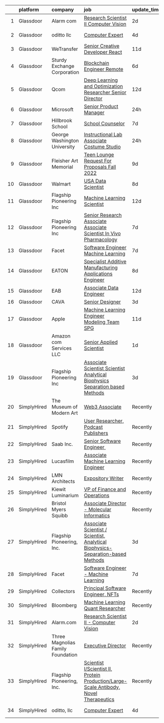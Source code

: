 

|    | platform    | company                           | job                                                                                                                                                                                                                                                                                                                                                   | update_time   | location                      |
|---:|:------------|:----------------------------------|:------------------------------------------------------------------------------------------------------------------------------------------------------------------------------------------------------------------------------------------------------------------------------------------------------------------------------------------------------|:--------------|:------------------------------|
|  1 | Glassdoor   | Alarm com                         | [Research Scientist II   Computer Vision](https://www.glassdoor.com/partner/jobListing.htm?pos=117&ao=1136043&s=58&guid=000001818f51bc668abb96610bba269d&src=GD_JOB_AD&t=SR&vt=w&ea=1&cs=1_1a18ebf0&cb=1655966908037&jobListingId=1007952351867&jrtk=3-0-1g67l3fcfi7l1801-1g67l3fcu25bb000-c47fbfd069e50140-)                                         | 2d            | Tysons Corner, VA             |
|  2 | Glassdoor   | oditto  llc                       | [Computer Expert](https://www.glassdoor.com/partner/jobListing.htm?pos=101&ao=1136043&s=58&guid=000001818f51bc668abb96610bba269d&src=GD_JOB_AD&t=SR&vt=w&ea=1&cs=1_dadede96&cb=1655966908033&jobListingId=1007948716733&jrtk=3-0-1g67l3fcfi7l1801-1g67l3fcu25bb000-c71bb59208b54072-)                                                                 | 4d            | Palm Beach, FL                |
|  3 | Glassdoor   | WeTransfer                        | [Senior Creative Developer   React](https://www.glassdoor.com/partner/jobListing.htm?pos=110&ao=1136043&s=58&guid=000001818f51bc668abb96610bba269d&src=GD_JOB_AD&t=SR&vt=w&cs=1_2376ec81&cb=1655966908034&jobListingId=1007932996123&jrtk=3-0-1g67l3fcfi7l1801-1g67l3fcu25bb000-dfe1bee0c074c5cb-)                                                    | 11d           | New York, NY                  |
|  4 | Glassdoor   | Sturdy Exchange Corporation       | [Blockchain Engineer  Remote ](https://www.glassdoor.com/partner/jobListing.htm?pos=103&ao=1136043&s=58&guid=000001818f51bc668abb96610bba269d&src=GD_JOB_AD&t=SR&vt=w&ea=1&cs=1_4a603a1f&cb=1655966908033&jobListingId=1007945004698&jrtk=3-0-1g67l3fcfi7l1801-1g67l3fcu25bb000-cfbd5654e5418373-)                                                    | 6d            | Remote                        |
|  5 | Glassdoor   | Qcom                              | [Deep Learning and Optimization Researcher   Senior Director](https://www.glassdoor.com/partner/jobListing.htm?pos=119&ao=1136043&s=58&guid=000001818f51bc668abb96610bba269d&src=GD_JOB_AD&t=SR&vt=w&cs=1_b0bcfbf4&cb=1655966908037&jobListingId=1007932394652&jrtk=3-0-1g67l3fcfi7l1801-1g67l3fcu25bb000-2422b2960e09ee3c-)                          | 12d           | Santa Clara, CA               |
|  6 | Glassdoor   | Microsoft                         | [Senior Product Manager](https://www.glassdoor.com/partner/jobListing.htm?pos=111&ao=1136043&s=58&guid=000001818f51bc668abb96610bba269d&src=GD_JOB_AD&t=SR&vt=w&cs=1_97829e2b&cb=1655966908034&jobListingId=1007958306310&jrtk=3-0-1g67l3fcfi7l1801-1g67l3fcu25bb000-9e28277eabb33149-)                                                               | 24h           | Bellevue, WA                  |
|  7 | Glassdoor   | Hillbrook School                  | [School Counselor](https://www.glassdoor.com/partner/jobListing.htm?pos=114&ao=1136043&s=58&guid=000001818f51bc668abb96610bba269d&src=GD_JOB_AD&t=SR&vt=w&cs=1_d13aa49b&cb=1655966908036&jobListingId=1007941141566&jrtk=3-0-1g67l3fcfi7l1801-1g67l3fcu25bb000-5885891beb483b7a-)                                                                     | 7d            | Los Gatos, CA                 |
|  8 | Glassdoor   | George Washington University      | [Instructional Lab Associate  Costume Studio](https://www.glassdoor.com/partner/jobListing.htm?pos=104&ao=1136043&s=58&guid=000001818f51bc668abb96610bba269d&src=GD_JOB_AD&t=SR&vt=w&cs=1_e4823926&cb=1655966908033&jobListingId=1007956896837&jrtk=3-0-1g67l3fcfi7l1801-1g67l3fcu25bb000-8ff18217726aa439-)                                          | 24h           | United States                 |
|  9 | Glassdoor   | Fleisher Art Memorial             | [Teen Lounge Request For Proposals  Fall 2022](https://www.glassdoor.com/partner/jobListing.htm?pos=115&ao=1136043&s=58&guid=000001818f51bc668abb96610bba269d&src=GD_JOB_AD&t=SR&vt=w&cs=1_406ec106&cb=1655966908036&jobListingId=1007936990220&jrtk=3-0-1g67l3fcfi7l1801-1g67l3fcu25bb000-7b0154a93d835f49-)                                         | 9d            | Philadelphia, PA              |
| 10 | Glassdoor   | Walmart                           | [ USA  Data Scientist](https://www.glassdoor.com/partner/jobListing.htm?pos=116&ao=1136043&s=58&guid=000001818f51bc668abb96610bba269d&src=GD_JOB_AD&t=SR&vt=w&cs=1_8ee9455f&cb=1655966908036&jobListingId=1007938867297&jrtk=3-0-1g67l3fcfi7l1801-1g67l3fcu25bb000-a20ba6b2d7921fa4-)                                                                 | 8d            | Bentonville, AR               |
| 11 | Glassdoor   | Flagship Pioneering  Inc          | [Machine Learning Scientist](https://www.glassdoor.com/partner/jobListing.htm?pos=109&ao=1136043&s=58&guid=000001818f51bc668abb96610bba269d&src=GD_JOB_AD&t=SR&vt=w&cs=1_cb83e71b&cb=1655966908034&jobListingId=1007931814750&jrtk=3-0-1g67l3fcfi7l1801-1g67l3fcu25bb000-b8395492233b4de9-)                                                           | 12d           | Cambridge, MA                 |
| 12 | Glassdoor   | Flagship Pioneering  Inc          | [Senior Research Associate  Associate Scientist  In Vivo Pharmacology](https://www.glassdoor.com/partner/jobListing.htm?pos=118&ao=1136043&s=58&guid=000001818f51bc668abb96610bba269d&src=GD_JOB_AD&t=SR&vt=w&ea=1&cs=1_3aa1e283&cb=1655966908037&jobListingId=1007942804290&jrtk=3-0-1g67l3fcfi7l1801-1g67l3fcu25bb000-f1f39d0a212a4ade-)            | 7d            | Boston, MA                    |
| 13 | Glassdoor   | Facet                             | [Software Engineer   Machine Learning](https://www.glassdoor.com/partner/jobListing.htm?pos=102&ao=1136043&s=58&guid=000001818f51bc668abb96610bba269d&src=GD_JOB_AD&t=SR&vt=w&ea=1&cs=1_bf807c1a&cb=1655966908033&jobListingId=1007942852875&jrtk=3-0-1g67l3fcfi7l1801-1g67l3fcu25bb000-d72e5880989bd4aa-)                                            | 7d            | San Francisco, CA             |
| 14 | Glassdoor   | EATON                             | [Specialist   Additive Manufacturing Applications Engineer](https://www.glassdoor.com/partner/jobListing.htm?pos=112&ao=1136043&s=58&guid=000001818f51bc668abb96610bba269d&src=GD_JOB_AD&t=SR&vt=w&cs=1_cc9fcb2a&cb=1655966908036&jobListingId=1007939776388&jrtk=3-0-1g67l3fcfi7l1801-1g67l3fcu25bb000-9bbfb668a3ac93a3-)                            | 8d            | Southfield, MI                |
| 15 | Glassdoor   | EAB                               | [Associate Data Engineer](https://www.glassdoor.com/partner/jobListing.htm?pos=107&ao=1136043&s=58&guid=000001818f51bc668abb96610bba269d&src=GD_JOB_AD&t=SR&vt=w&cs=1_7490e345&cb=1655966908033&jobListingId=1007931687344&jrtk=3-0-1g67l3fcfi7l1801-1g67l3fcu25bb000-1cee470797581f62-)                                                              | 12d           | Remote                        |
| 16 | Glassdoor   | CAVA                              | [Senior Designer](https://www.glassdoor.com/partner/jobListing.htm?pos=113&ao=1136043&s=58&guid=000001818f51bc668abb96610bba269d&src=GD_JOB_AD&t=SR&vt=w&ea=1&cs=1_56a04ba4&cb=1655966908036&jobListingId=1007949275944&jrtk=3-0-1g67l3fcfi7l1801-1g67l3fcu25bb000-56a67e3540c456a2-)                                                                 | 3d            | Boston, MA                    |
| 17 | Glassdoor   | Apple                             | [Machine Learning Engineer  Modeling Team   SPG](https://www.glassdoor.com/partner/jobListing.htm?pos=108&ao=1136043&s=58&guid=000001818f51bc668abb96610bba269d&src=GD_JOB_AD&t=SR&vt=w&cs=1_2e71ef1b&cb=1655966908034&jobListingId=1007932976063&jrtk=3-0-1g67l3fcfi7l1801-1g67l3fcu25bb000-455c6a8fae1a93de-)                                       | 11d           | Cupertino, CA                 |
| 18 | Glassdoor   | Amazon com Services LLC           | [Senior Applied Scientist](https://www.glassdoor.com/partner/jobListing.htm?pos=106&ao=1136043&s=58&guid=000001818f51bc668abb96610bba269d&src=GD_JOB_AD&t=SR&vt=w&cs=1_d3e1aa77&cb=1655966908033&jobListingId=1007953430603&jrtk=3-0-1g67l3fcfi7l1801-1g67l3fcu25bb000-c12a849ca62c62d8-)                                                             | 1d            | Santa Monica, CA              |
| 19 | Glassdoor   | Flagship Pioneering  Inc          | [Associate Scientist   Scientist  Analytical Biophysics Separation based Methods](https://www.glassdoor.com/partner/jobListing.htm?pos=105&ao=1136043&s=58&guid=000001818f51bc668abb96610bba269d&src=GD_JOB_AD&t=SR&vt=w&ea=1&cs=1_7608e2b9&cb=1655966908033&jobListingId=1007950125546&jrtk=3-0-1g67l3fcfi7l1801-1g67l3fcu25bb000-2c6a4d841bda6e0a-) | 3d            | Boston, MA                    |
| 20 | SimplyHired | The Museum of Modern Art          | [Web3 Associate](https://www.simplyhired.com/job/YuKI2tqG1D95R1pZjD5X4TDL5EorwMNgW-VnZr6KMSpp97UaGBSgSg?q=generative+art)                                                                                                                                                                                                                             | Recently      | New York, NY                  |
| 21 | SimplyHired | Spotify                           | [User Researcher, Podcast Publishers](https://www.simplyhired.com/job/EzVMIseMCZYSeAe8tUzdjtWjHJ-Wvq5BdgEd8_u_SRAJIPadQ5NJFw?q=generative+art)                                                                                                                                                                                                        | Recently      | New York, NY                  |
| 22 | SimplyHired | Saab Inc.                         | [Senior Software Engineer ﻿](https://www.simplyhired.com/job/Lk44Ll0kVSSeshbW4A3kwR9R6ryZS8LBhavFKU-bJJFFQI6c7ePsng?q=generative+art)                                                                                                                                                                                                                 | Recently      | West Lafayette, IN            |
| 23 | SimplyHired | Lucasfilm                         | [Associate Machine Learning Engineer](https://www.simplyhired.com/job/XJTtzorP-cvC9W-T4C3Nbsj0BMgIlQp6ZwvKdhPLZqUll3uPYTuIAQ?q=generative+art)                                                                                                                                                                                                        | Recently      | San Francisco, CA             |
| 24 | SimplyHired | LMN Architects                    | [Expository Writer](https://www.simplyhired.com/job/a1jHGaTK1gJYKn2USiy4Z1z-YO3dfrYKeCKY8Ot2iF1c9vsuvud1aw?q=generative+art)                                                                                                                                                                                                                          | Recently      | Seattle, WA                   |
| 25 | SimplyHired | Kiewit Luminarium                 | [VP of Finance and Operations](https://www.simplyhired.com/job/39d6j0Bc8q9AwjtQz9RgQAX4fVkA7HjfoPt5YGAK9ooVvRLcBRUqcg?q=generative+art)                                                                                                                                                                                                               | Recently      | Omaha, NE                     |
| 26 | SimplyHired | Bristol Myers Squibb              | [Associate Director - Molecular Informatics](https://www.simplyhired.com/job/6LUET-00J9FC82jcNozqbzcnMlTzIUjvX0PgAVt3914OdorFX8oQvA?q=generative+art)                                                                                                                                                                                                 | Recently      | Cambridge, MA                 |
| 27 | SimplyHired | Flagship Pioneering, Inc.         | [Associate Scientist / Scientist, Analytical Biophysics-Separation-based Methods](https://www.simplyhired.com/job/wLluy6DHtDSXCewZ8m4GbUCUSUf27D6PgB-j52jyeDXkuYhM94yoMA?q=generative+art)                                                                                                                                                            | 3d            | Boston, MA                    |
| 28 | SimplyHired | Facet                             | [Software Engineer - Machine Learning](https://www.simplyhired.com/job/rRl7LpYqGiIowLAwzbrNzMgXtXTFbKgtp-z9fo66PKEqX4Q6nYlO_w?q=generative+art)                                                                                                                                                                                                       | 7d            | San Francisco, CA             |
| 29 | SimplyHired | Collectors                        | [Principal Software Engineer, NFTs](https://www.simplyhired.com/job/hEcR9YzX31LhT2wjnbH9imB6eB9jQRVa1313fWKIIT1XrLUZEpUlGg?q=generative+art)                                                                                                                                                                                                          | Recently      | Santa Ana, CA                 |
| 30 | SimplyHired | Bloomberg                         | [Machine Learning Quant Researcher](https://www.simplyhired.com/job/VPoBWZeqtsL_I-8lUeUVH-XyL3kFT6mMxT20wo9--CNiv9Uav37p5Q?q=generative+art)                                                                                                                                                                                                          | Recently      | New York, NY                  |
| 31 | SimplyHired | Alarm.com                         | [Research Scientist II - Computer Vision](https://www.simplyhired.com/job/tmvAuq77IcaiM1agmpEJIDnE-S-q7sFU8O8bGJjoqRrE0DRA8DXazA?q=generative+art)                                                                                                                                                                                                    | 2d            | Tysons Corner, VA +1 location |
| 32 | SimplyHired | Three Magnolias Family Foundation | [Executive Director](https://www.simplyhired.com/job/gGMorASM8LHGRSDG59aHHMqPryAtWOTnyDgul9fDhOwIkjyCB2VQ2Q?q=generative+art)                                                                                                                                                                                                                         | Recently      | Chattahoochee Hills, GA       |
| 33 | SimplyHired | Flagship Pioneering, Inc.         | [Scientist I/Scientist II, Protein Production/Large-Scale Antibody, Novel Therapeutics](https://www.simplyhired.com/job/UY2w1f0ky6aUM8bOOIigX31pcje8FT1RfaRURnWtIZ3FwIWa-5jg6A?q=generative+art)                                                                                                                                                      | Recently      | Boston, MA                    |
| 34 | SimplyHired | oditto, llc                       | [Computer Expert](https://www.simplyhired.com/job/FnILbE5jKbvFyUoz8n12PM1UPSRjMnNvKQEthTolOMTgnsmBbt8iMA?q=generative+art)                                                                                                                                                                                                                            | 4d            | Palm Beach, FL                |